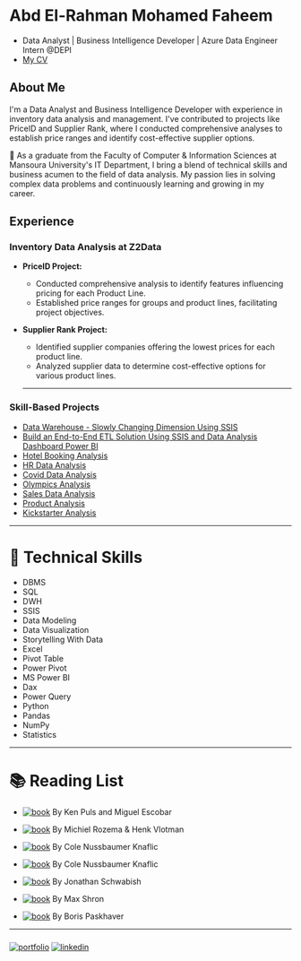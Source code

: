 # Abd El-Rahman Mohamed Faheem 
- Data Analyst | Business Intelligence Developer | Azure Data Engineer Intern @DEPI
- [My CV](https://www.canva.com/design/DAFhkwb7RQ8/qizC8WamavgwaPWc9O52lg/view?utm_content=DAFhkwb7RQ8&utm_campaign=designshare&utm_medium=link&utm_source=publishsharelink)


 
## About Me

I'm a Data Analyst and Business Intelligence Developer with experience in inventory data analysis and management. I've contributed to projects like PriceID and Supplier Rank, where I conducted comprehensive analyses to establish price ranges and identify cost-effective supplier options.

🚀 As a graduate from the Faculty of Computer & Information Sciences at Mansoura University's IT Department, I bring a blend of technical skills and business acumen to the field of data analysis. My passion lies in solving complex data problems and continuously learning and growing in my career.

## Experience

### Inventory Data Analysis at Z2Data

- **PriceID Project:**
  - Conducted comprehensive analysis to identify features influencing pricing for each Product Line.
  - Established price ranges for groups and product lines, facilitating project objectives.

- **Supplier Rank Project:**
  - Identified supplier companies offering the lowest prices for each product line.
  - Analyzed supplier data to determine cost-effective options for various product lines.
  ---

### Skill-Based Projects

- [Data Warehouse - Slowly Changing Dimension Using SSIS ](https://github.com/abdelrahmanfaheem/DWH-Slowly-changing-dimension/tree/main)
- [Build an End-to-End ETL Solution Using SSIS  and Data Analysis Dashboard Power BI ](https://github.com/abdelrahmanfaheem/Damietta-DWH-Analysis-using-Sql-And-Power-BI)
- [Hotel Booking Analysis](https://github.com/abdelrahmanfaheem/Hotel-Booking-Analysis-Using-SQL)
- [HR Data Analysis](https://github.com/abdelrahmanfaheem/HR-Data-Analaysis-Using-SQL)
- [Covid Data Analysis](https://github.com/abdelrahmanfaheem/Analysis-Covid-Data-Using-SQL-)
- [Olympics Analysis](https://github.com/abdelrahmanfaheem/Olympics-Analysis-Using-SQL)
- [Sales Data Analysis](https://app.powerbi.com/view?r=eyJrIjoiZDhhYzg1YjItMmIxMS00NWVhLWE3YjItNTllNGI1ZDdhM2IwIiwidCI6ImRmODY3OWNkLWE4MGUtNDVkOC05OWFjLWM4M2VkN2ZmOTVhMCJ9)
- [Product Analysis](https://app.powerbi.com/view?r=eyJrIjoiZDAwYjZjOWUtMmNlZS00OWJiLWI0MDItYjZiN2ExOGY4NDFlIiwidCI6ImRmODY3OWNkLWE4MGUtNDVkOC05OWFjLWM4M2VkN2ZmOTVhMCJ9)
- [Kickstarter Analysis](https://github.com/abdelrahmanfaheem/KickStarter)
  


---

# 🔧 Technical Skills
- DBMS
- SQL
- DWH
- SSIS
- Data Modeling
- Data Visualization
- Storytelling With Data
- Excel
- Pivot Table
- Power Pivot
- MS Power BI
- Dax
- Power Query
- Python
- Pandas
- NumPy
- Statistics

---

# 📚 Reading List
- [![book](https://img.shields.io/badge/Master%20Your%20Data%20With%20Power%20Query%20In%20Excel%20and%20Power%20BI-Book-red)](https://www.example.com)
  By Ken Puls and Miguel Escobar

- [![book](https://img.shields.io/badge/Extreme%20Dax-Book-red)](https://www.example.com)
  By Michiel Rozema & Henk Vlotman

- [![book](https://img.shields.io/badge/Storytelling%20With%20Data-Book-red)](https://www.example.com)
  By Cole Nussbaumer Knaflic

- [![book](https://img.shields.io/badge/Storytelling%20with%20Data%20Let's%20Practice-Book-red)](https://www.example.com)
  By Cole Nussbaumer Knaflic

- [![book](https://img.shields.io/badge/Better%20Data%20Visualization-Book-red)](https://www.example.com)
  By Jonathan Schwabish

- [![book](https://img.shields.io/badge/Thinking%20With%20Data-Book-red)](https://www.example.com)
  By Max Shron

- [![book](https://img.shields.io/badge/Pandas%20In%20Action-Book-red)](https://www.example.com)
  By Boris Paskhaver

---

##### 
[![portfolio](https://img.shields.io/badge/my_portfolio-000?style=for-the-badge&logo=ko-fi&logoColor=white)](https://github.com/AMF10)
[![linkedin](https://img.shields.io/badge/linkedin-0A66C2?style=for-the-badge&logo=linkedin&logoColor=white)](https://www.linkedin.com/in/abdelrahmanfaheem/)
